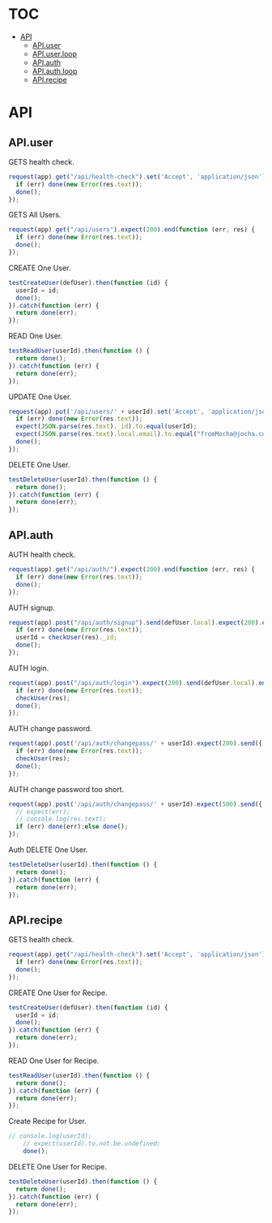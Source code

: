 # TOC
   - [API](#api)
     - [API.user](#api-apiuser)
     - [API.user.loop](#api-apiuserloop)
     - [API.auth](#api-apiauth)
     - [API.auth.loop](#api-apiauthloop)
     - [API.recipe](#api-apirecipe)
<a name=""></a>
 
<a name="api"></a>
# API
<a name="api-apiuser"></a>
## API.user
GETS health check.

```js
request(app).get("/api/health-check").set('Accept', 'application/json').expect(200).end(function (err, res) {
  if (err) done(new Error(res.text));
  done();
});
```

GETS All Users.

```js
request(app).get("/api/users").expect(200).end(function (err, res) {
  if (err) done(new Error(res.text));
  done();
});
```

CREATE One User.

```js
testCreateUser(defUser).then(function (id) {
  userId = id;
  done();
}).catch(function (err) {
  return done(err);
});
```

READ One User.

```js
testReadUser(userId).then(function () {
  return done();
}).catch(function (err) {
  return done(err);
});
```

UPDATE One User.

```js
request(app).put('/api/users/' + userId).set('Accept', 'application/json').send({ local: { email: "fromMocha@jocha.com" } }).expect(200).end(function (err, res) {
  if (err) done(new Error(res.text));
  expect(JSON.parse(res.text)._id).to.equal(userId);
  expect(JSON.parse(res.text).local.email).to.equal("fromMocha@jocha.com");
  done();
});
```

DELETE One User.

```js
testDeleteUser(userId).then(function () {
  return done();
}).catch(function (err) {
  return done(err);
});
```

<a name="api-apiauth"></a>
## API.auth
AUTH health check.

```js
request(app).get("/api/auth/").expect(200).end(function (err, res) {
  if (err) done(new Error(res.text));
  done();
});
```

AUTH signup.

```js
request(app).post("/api/auth/signup").send(defUser.local).expect(200).end(function (err, res) {
  if (err) done(new Error(res.text));
  userId = checkUser(res)._id;
  done();
});
```

AUTH login.

```js
request(app).post("/api/auth/login").expect(200).send(defUser.local).end(function (err, res) {
  if (err) done(new Error(res.text));
  checkUser(res);
  done();
});
```

AUTH change password.

```js
request(app).post('/api/auth/changepass/' + userId).expect(200).send({ "password": "adadadadadadadadadadadaa" }).end(function (err, res) {
  if (err) done(new Error(res.text));
  checkUser(res);
  done();
});
```

AUTH change password too short.

```js
request(app).post('/api/auth/changepass/' + userId).expect(500).send({ "password": "a" }).end(function (err, res) {
  // expect(err);
  // console.log(res.text);
  if (err) done(err);else done();
});
```

Auth DELETE One User.

```js
testDeleteUser(userId).then(function () {
  return done();
}).catch(function (err) {
  return done(err);
});
```

<a name="api-apirecipe"></a>
## API.recipe
GETS health check.

```js
request(app).get("/api/health-check").set('Accept', 'application/json').expect(200).end(function (err, res) {
  if (err) done(new Error(res.text));
  done();
});
```

CREATE One User for Recipe.

```js
testCreateUser(defUser).then(function (id) {
  userId = id;
  done();
}).catch(function (err) {
  return done(err);
});
```

READ One User for Recipe.

```js
testReadUser(userId).then(function () {
  return done();
}).catch(function (err) {
  return done(err);
});
```

Create Recipe for User.

```js
// console.log(userId);
    // expect(userId).to.not.be.undefined;
    done();
```

DELETE One User for Recipe.

```js
testDeleteUser(userId).then(function () {
  return done();
}).catch(function (err) {
  return done(err);
});
```

